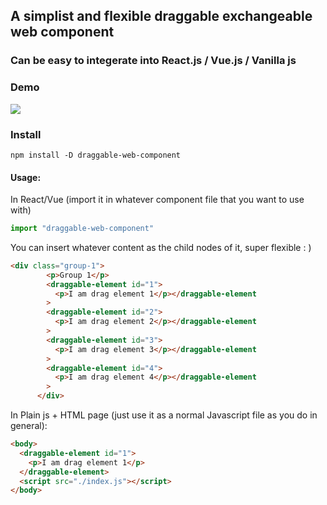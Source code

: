 ## A simplist and flexible draggable exchangeable web component

### Can be easy to integerate into React.js / Vue.js / Vanilla js

### Demo
![](./graggable-demo.gif)

### Install
```
npm install -D draggable-web-component 
```

#### Usage:
In React/Vue (import it in whatever component file that you want to use with)
```js
import "draggable-web-component"
```
You can insert whatever content as the child nodes of it, super flexible : )
```html
<div class="group-1">
        <p>Group 1</p>
        <draggable-element id="1">
          <p>I am drag element 1</p></draggable-element
        >
        <draggable-element id="2">
          <p>I am drag element 2</p></draggable-element
        >
        <draggable-element id="3">
          <p>I am drag element 3</p></draggable-element
        >
        <draggable-element id="4">
          <p>I am drag element 4</p></draggable-element
        >
      </div>
```
In Plain js + HTML page (just use it as a normal Javascript file as you do in general):
```html
<body>
  <draggable-element id="1">
    <p>I am drag element 1</p>
  </draggable-element>
  <script src="./index.js"></script>
</body>
```

